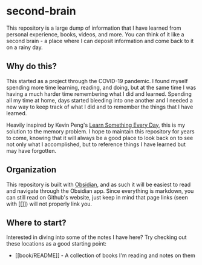 # second-brain
This repository is a large dump of information that I have learned from personal experience, books, videos, and more. You can think of it like a second brain - a place where I can deposit information and come back to it on a rainy day.

## Why do this?
This started as a project through the COVID-19 pandemic. I found myself spending more time learning, reading, and doing, but at the same time I was having a much harder time remembering what I did and learned. Spending all my time at home, days started bleeding into one another and I needed a new way to keep track of what I did and to remember the things that I have learned.

Heavily inspired by Kevin Peng's [Learn Something Every Day](https://github.com/kevintpeng/Learn-Something-Every-Day), this is my solution to the memory problem. I hope to maintain this repository for years to come, knowing that it will always be a good place to look back on to see not only what I accomplished, but to reference things I have learned but may have forgotten.

## Organization
This repository is built with [Obsidian](https://obsidian.md/), and as such it will be easiest to read and navigate through the Obsidian app. Since everything is markdown, you can still read on Github's website, just keep in mind that page links (seen with \[\[\]\]) will not properly link you.

## Where to start?
Interested in diving into some of the notes I have here? Try checking out these locations as a good starting point:
- [[book/README]] - A collection of books I'm reading and notes on them